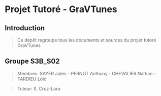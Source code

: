 # Projet Tutoré - GraVTunes

## Introduction

> Ce dépôt regroupe tous les documents et sources du projet tutoré GraVTunes

## Groupe S3B_S02

> Membres: SAYER Jules - PERNOT Anthony - CHEVALIER Nathan - TARDIEU Loïc

> Tuteur: S. Cruz-Lara